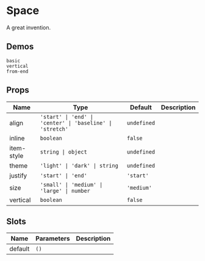 # Space
A great invention.
## Demos
```demo
basic
vertical
from-end
```
## Props
|Name|Type|Default|Description|
|-|-|-|-|
|align|`'start' \| 'end' \| 'center' \| 'baseline' \| 'stretch'`|`undefined`||
|inline|`boolean`|`false`||
|item-style|`string \| object`|`undefined`||
|theme|`'light' \| 'dark' \| string`|`undefined`||
|justify|`'start' \| 'end'`|`'start'`||
|size|`'small' \| 'medium' \| 'large' \| number`|`'medium'`||
|vertical|`boolean`|`false`||

## Slots
|Name|Parameters|Description|
|-|-|-|
|default|`()`||